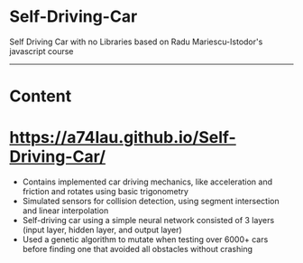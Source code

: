 # Self-Driving-Car

Self Driving Car with no Libraries based on Radu Mariescu-Istodor's javascript course
_____________________________________________________________________________________________

# Content
# https://a74lau.github.io/Self-Driving-Car/
<ul>
  <li>Contains implemented car driving mechanics, like acceleration and friction and rotates using basic trigonometry</li>
  <li>Simulated sensors for collision detection, using segment intersection and linear interpolation</li>
  <li>Self-driving car using a simple neural network consisted of 3 layers (input layer, hidden layer, and output layer)</li>
  <li>Used a genetic algorithm to mutate when testing over 6000+ cars before finding one that avoided all obstacles without crashing </li>
</ul>

